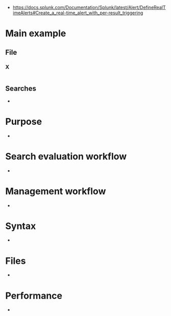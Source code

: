 - https://docs.splunk.com/Documentation/Splunk/latest/Alert/DefineRealTimeAlerts#Create_a_real-time_alert_with_per-result_triggering
# Main example
## File
### X
```
```
## Searches
-
# Purpose
-
# Search evaluation workflow
-
# Management workflow
-
# Syntax
-
# Files
-
# Performance
-